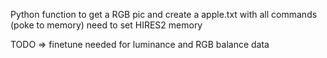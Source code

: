 Python function to get a RGB pic and create a apple.txt with all commands (poke to memory) need to set HIRES2 memory

TODO => finetune needed for luminance and RGB balance data
